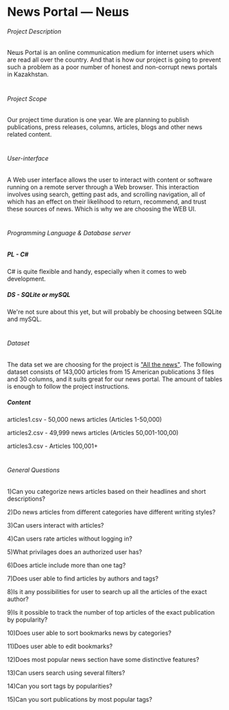 # News Portal — Neшs
###### Project Description

Neшs Portal is an online communication medium for internet users which are read all over the country. And that is how our project is going to prevent such a problem as a poor number of honest and non-corrupt news portals in Kazakhstan.
#
###### Project Scope

Our project time duration is one year. We are planning to publish publications, press releases, columns, articles, blogs and other news related content. 
#
###### User-interface

A Web user interface allows the user to interact with content or software running on a remote server through a Web browser. This interaction involves using search, getting past ads, and scrolling navigation, all of which has an effect on their likelihood to return, recommend, and trust these sources of news. Which is why we are choosing the WEB UI.
#
###### Programming Language & Database server
##### PL - C#      
C# is quite flexible and handy, especially when it comes to web development. 


##### DS - SQLite or mySQL
We're not sure about this yet, but will probably be choosing between SQLite and mySQL.
#
###### Dataset
The data set we are choosing for the project is ["All the news"](https://www.kaggle.com/snapcrack/all-the-news). The following dataset consists of 143,000 articles from 15 American publications 3 files and 30 columns, and it suits great for our news portal. The amount of tables is enough to follow the project instructions.

##### Content

articles1.csv - 50,000 news articles (Articles 1-50,000)

articles2.csv - 49,999 news articles (Articles 50,001-100,00)

articles3.csv - Articles 100,001+
# 
###### General Questions
1)Can you categorize news articles based on their headlines and short descriptions?

2)Do news articles from different categories have different writing styles?

3)Can users interact with articles?

4)Can users rate articles without logging in?
 
5)What privilages does an authorized user has?

6)Does article include more than one tag?

7)Does user able to find articles by authors and tags?

8)Is it any possibilities for user to search up all the articles of the exact author?

9)Is it possible to  track the number of top articles of the exact publication by popularity?

10)Does user able to sort bookmarks news by categories?

11)Does user able to edit bookmarks?

12)Does most popular news section have some distinctive features?

13)Can users search using several filters?

14)Can you sort tags by popularities?

15)Can you sort publications by most popular tags?
